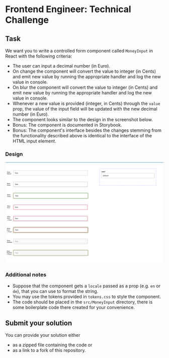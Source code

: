 # Frontend Engineer: Technical Challenge

## Task

We want you to write a controlled form component called `MoneyInput` in React with the following criteria:

- The user can input a decimal number (in Euro).
- On change the component will convert the value to integer (in Cents) and emit new value by running the appropriate handler and log the new value in console.
- On blur the component will convert the value to integer (in Cents) and emit new value by running the appropriate handler and log the new value in console.
- Whenever a new value is provided (integer, in Cents) through the `value` prop, the value of the input field will be updated with the new decimal number (in Euro).
- The component looks similar to the design in the screenshot below.
- Bonus: The component is documented in Storybook.
- Bonus: The component's interface besides the changes stemming from the functionality described above is identical to the interface of the HTML input element.

### Design

![Text input design](./design/TextInput.png)

### Additional notes

- Suppose that the component gets a `locale` passed as a prop (e.g. `en` or `de`), that you can use to format the string.
- You may use the tokens provided in `tokens.css` to style the component.
- The code should be placed in the `src/MoneyInput` directory, there is some boilerplate code there created for your convenience.

## Submit your solution

You can provide your solution either

- as a zipped file containing the code or
- as a link to a fork of this repository.
